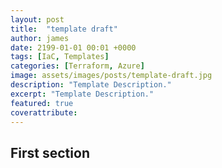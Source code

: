```yaml
---
layout: post
title:  "template draft"
author: james
date: 2199-01-01 00:01 +0000
tags: [IaC, Templates]
categories: [Terraform, Azure]
image: assets/images/posts/template-draft.jpg
description: "Template Description."
excerpt: "Template Description."
featured: true
coverattribute: 
---
```

## First section

